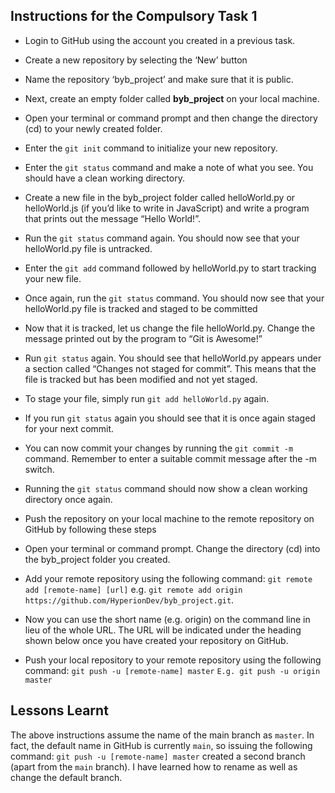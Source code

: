 ## Instructions for the Compulsory Task 1


- Login to GitHub using the account you created in a previous task.
- Create a new repository by selecting the ‘New’ button
- Name the repository ‘byb_project’ and make sure that it is public.
- Next, create an empty folder called **byb_project** on your local machine.
- Open your terminal or command prompt and then change the directory (cd) to your newly created folder.
- Enter the `git init` command to initialize your new repository.
- Enter the `git status` command and make a note of what you see. You should have a clean working directory.
- Create a new file in the byb_project folder called helloWorld.py or helloWorld.js (if you’d like to write in JavaScript) and write a program that prints out the message “Hello World!”.

- Run the `git status` command again. You should now see that your helloWorld.py file is untracked.
- Enter the `git add` command followed by helloWorld.py to start tracking your new file.
- Once again, run the `git status` command. You should now see that your helloWorld.py file is tracked and staged to be committed
- Now that it is tracked, let us change the file helloWorld.py. Change the message printed out by the program to “Git is Awesome!”
- Run `git status` again. You should see that helloWorld.py appears under a section called “Changes not staged for commit”. This means that the file is tracked but has been modified and not yet staged.
- To stage your file, simply run `git add helloWorld.py` again.
- If you run `git status` again you should see that it is once again staged for your next commit.
- You can now commit your changes by running the `git commit -m` command. Remember to enter a suitable commit message after the -m switch.
- Running the `git status` command should now show a clean working directory once again.
- Push the repository on your local machine to the remote repository on GitHub by following these steps
- Open your terminal or command prompt. Change the directory (cd) into the byb_project folder you created.
- Add your remote repository using the following command: `git remote add [remote-name] [url]` e.g. `git remote add origin https://github.com/HyperionDev/byb_project.git`.
- Now you can use the short name (e.g. origin) on the command line in lieu of the whole URL. The URL will be indicated under the heading shown below once you have created your repository on GitHub.
- Push your local repository to your remote repository using the following command:
  `git push -u [remote-name] master`
  `E.g. git push -u origin master`

## Lessons Learnt
The above instructions assume the name of the main branch as `master`. In fact, the default name in GitHub is currently `main`, 
so issuing the following command: `git push -u [remote-name] master` created a second branch (apart from the `main` branch).
I have learned how to rename as well as change the default branch.
